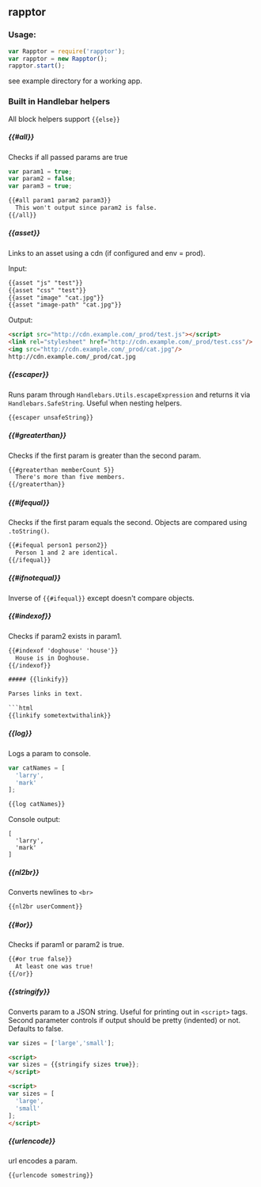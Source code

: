 ## rapptor

### Usage:

```js
var Rapptor = require('rapptor');
var rapptor = new Rapptor();
rapptor.start();
```

see example directory for a working app.

### Built in Handlebar helpers

All block helpers support `{{else}}`

##### {{#all}}

Checks if all passed params are true

```js
var param1 = true;
var param2 = false;
var param3 = true;
```

```html
{{#all param1 param2 param3}}
  This won't output since param2 is false.
{{/all}}
```

##### {{asset}}

Links to an asset using a cdn (if configured and env = prod).

Input:
```html
{{asset "js" "test"}}
{{asset "css" "test"}}
{{asset "image" "cat.jpg"}}
{{asset "image-path" "cat.jpg"}}
```

Output:
```html
<script src="http://cdn.example.com/_prod/test.js"></script>
<link rel="stylesheet" href="http://cdn.example.com/_prod/test.css"/>
<img src="http://cdn.example.com/_prod/cat.jpg"/>
http://cdn.example.com/_prod/cat.jpg
```

##### {{escaper}}

Runs param through `Handlebars.Utils.escapeExpression` and returns it via `Handlebars.SafeString`. Useful when nesting helpers.

```html
{{escaper unsafeString}}
```

##### {{#greaterthan}}

Checks if the first param is greater than the second param.

```html
{{#greaterthan memberCount 5}}
  There's more than five members.
{{/greaterthan}}
```

##### {{#ifequal}}

Checks if the first param equals the second. Objects are compared using `.toString()`.

```html
{{#ifequal person1 person2}}
  Person 1 and 2 are identical.
{{/ifequal}}
```

##### {{#ifnotequal}}

Inverse of `{{#ifequal}}` except doesn't compare objects.

##### {{#indexof}}

Checks if param2 exists in param1.

```html
{{#indexof 'doghouse' 'house'}}
  House is in Doghouse.
{{/indexof}}

##### {{linkify}}

Parses links in text.

```html
{{linkify sometextwithalink}}
```

##### {{log}}

Logs a param to console.

```js
var catNames = [
  'larry',
  'mark'
];
```

```html
{{log catNames}}
```

Console output:
```
[
  'larry',
  'mark'
]
```

##### {{nl2br}}

Converts newlines to `<br>`

```html
{{nl2br userComment}}
```

##### {{#or}}

Checks if param1 or param2 is true.

```html
{{#or true false}}
  At least one was true!
{{/or}}
```

##### {{stringify}}

Converts param to a JSON string. Useful for printing out in `<script>` tags. Second parameter controls if output should be pretty (indented) or not. Defaults to false.

```js
var sizes = ['large','small'];
```

```html
<script>
var sizes = {{stringify sizes true}};
</script>
```

```html
<script>
var sizes = [
  'large',
  'small'
];
</script>
```

##### {{urlencode}}

url encodes a param.

```html
{{urlencode somestring}}
```
